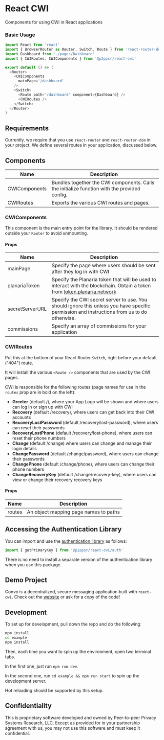 # React CWI

Components for using CWI in React applications

### Basic Usage

```js
import React from 'react'
import { BrowserRouter as Router, Switch, Route } from 'react-router-dom'
import Dashboard from './pages/Dashboard'
import { CWIRoutes, CWIComponents } from '@p2ppsr/react-cwi'

export default () => (
  <Router>
    <CWIComponents
      mainPage='/dashboard'
    />
    <Switch>
      <Route path='/dashboard' component={Dashboard} />
      <CWIRoutes />
    </Switch>
  </Router>
)
```

## Requirements

Currently, we require that you use `react-router` and `react-router-dom` in your project. We define several routes in your application, discussed below.

## Components

Name                 | Description
---------------------|---------------------------
CWIComponents        | Bundles together the CWI components. Calls the initialize function with the provided config.
CWIRoutes            | Exports the various CWI routes and pages.

### CWIComponents

This component is the main entry point for the library. It should be rendered outside your `Router` to avoid unmounting.

#### Props

Name            | Description
----------------|---------------------
mainPage        | Specify the page where users should be sent after they log in with CWI
planariaToken   | Specify the Planaria token that will be used to interact with the blockchain. Obtain a token from [token.planaria.network](https://token.planaria.network)
secretServerURL | Specify the CWI secret server to use. You should ignore this unless you have specific permission and instructions from us to do otherwise.
commissions     | Specify an array of commissions for your application

### CWIRoutes

Put this at the bottom of your React Router `Switch`, right before your default ("404") route.

It will install the various `<Route />` components that are used by the CWI pages.

CWI is responsible for the following routes (page names for use in the `routes` prop are in bold on the left):

- **Greeter** (default /), where your App Logo will be shown and where users can log in or sign up with CWI
- **Recovery** (default /recovery), where users can get back into their CWI accounts
- **RecoveryLostPassword** (default /recovery/lost-password), where users can reset their passwords
- **RecoveryLostPhone** (default /recovery/lost-phone), where users can reset their phone numbers
- **Change** (default /change) where users can change and manage their login details
- **ChangePassword** (default /change/password), where users can change their passwords
- **ChangePhone** (default /change/phone), where users can change their phone numbers
- **ChangeRecoveryKey** (default /change/recovery-key), where users can view or change their recovery recovery keys

#### Props

Name   | Description
-------|----------------------
routes | An object mapping page names to paths

## Accessing the Authentication Library

You can import and use the [authentication library](https://npm-registry.babbage.systems/-/web/detail/@p2ppsr/cwi-auth) as follows:

```js
import { getPrimaryKey } from '@p2ppsr/react-cwi/auth'
```

There is no need to install a separate version of the authentication library when you use this package.

## Demo Project

Convo is a decentralized, secure messaging application built with `react-cwi`. Check out the [website](https://convo.babbage.systems) or ask for a copy of the code!

## Development

To set up for development, pull down the repo and do the following:

```bash
npm install
cd example
npm install
```

Then, each time you want to spin up the environment, open two terminal tabs.

In the first one, just run `npm run dev`.

In the second one, run `cd example && npm run start` to spin up the development server.

Hot reloading should be supported by this setup.

## Confidentiality

This is proprietary software developed and owned by Peer-to-peer Privacy Systems Research, LLC. 
Except as provided for in your partnership agreement with us, you may not use this software and 
must keep it confidential.